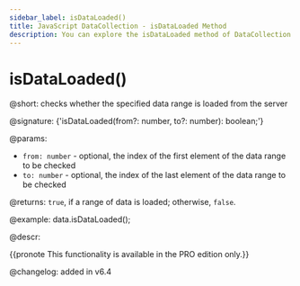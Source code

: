 ```yaml
---
sidebar_label: isDataLoaded()
title: JavaScript DataCollection - isDataLoaded Method 
description: You can explore the isDataLoaded method of DataCollection in the documentation of the DHTMLX JavaScript UI library. Browse developer guides and API reference, try out code examples and live demos, and download a free 30-day evaluation version of DHTMLX Suite 7.
---
```


# isDataLoaded()

@short: checks whether the specified data range is loaded from the server

@signature: {'isDataLoaded(from?: number, to?: number): boolean;'}

@params:
- `from: number` - optional, the index of the first element of the data range to be checked
- `to: number` - optional, the index of the last element of the data range to be checked

@returns:
`true`, if a range of data is loaded; otherwise, `false`.

@example:
data.isDataLoaded();

@descr:

{{pronote This functionality is available in the PRO edition only.}}

@changelog: added in v6.4

[comment]: # (@related: helpers/lazydataproxy.md)